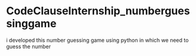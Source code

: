 # CodeClauseInternship_numberguessinggame
i developed this number guessing game using python in which we need to guess the number 
